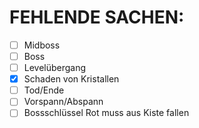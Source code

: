 # FEHLENDE SACHEN:

- [ ] Midboss
- [ ] Boss
- [ ] Levelübergang
- [x] Schaden von Kristallen
- [ ] Tod/Ende
- [ ] Vorspann/Abspann
- [ ] Bossschlüssel Rot muss aus Kiste fallen
